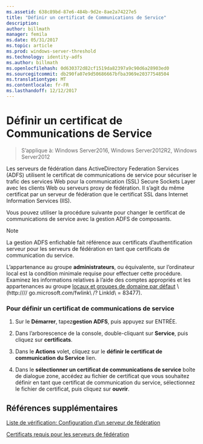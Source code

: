```yaml
---
ms.assetid: 638c89bd-87e6-484b-9d2e-8ae2a74227e5
title: "Définir un certificat de Communications de Service"
description: 
author: billmath
manager: femila
ms.date: 05/31/2017
ms.topic: article
ms.prod: windows-server-threshold
ms.technology: identity-adfs
ms.author: billmath
ms.openlocfilehash: 0d630372d82cf1519da82397a9c90d6a28903ed0
ms.sourcegitcommit: db290fa07e9d50686667bfba3969e20377548504
ms.translationtype: MT
ms.contentlocale: fr-FR
ms.lasthandoff: 12/12/2017
---
```

# <a name="set-a-service-communications-certificate"></a>Définir un certificat de Communications de Service

>S’applique à: Windows Server2016, Windows Server2012R2, Windows Server2012

Les serveurs de fédération dans ActiveDirectory Federation Services \(ADFS\) utilisent le certificat de communications de service pour sécuriser le trafic des services Web pour la communication \(SSL\) Secure Sockets Layer avec les clients Web ou serveurs proxy de fédération. Il s’agit du même certificat par un serveur de fédération que le certificat SSL dans Internet Information Services \(IIS\).  
  
Vous pouvez utiliser la procédure suivante pour changer le certificat de communications de service avec la gestion ADFS de composants.  
  
> [!NOTE]  
> La gestion ADFS enfichable fait référence aux certificats d’authentification serveur pour les serveurs de fédération en tant que certificats de communication du service.  
  
L’appartenance au groupe **administrateurs**, ou équivalente, sur l’ordinateur local est la condition minimale requise pour effectuer cette procédure.  Examinez les informations relatives à l’aide des comptes appropriés et les appartenances au groupe [locaux et groupes de domaine par défaut](https://go.microsoft.com/fwlink/?LinkId=83477) \ (http:///\/ go.microsoft.com\/fwlink\ /? LinkId\ = 83477\).   
  
### <a name="to-set-a-service-communications-certificate"></a>Pour définir un certificat de communications de service  
  
1.  Sur le **Démarrer**, tapez**gestion ADFS**, puis appuyez sur ENTRÉE.  
  
2.  Dans l’arborescence de la console, double-cliquant sur **Service**, puis cliquez sur **certificats**.  
  
3.  Dans le **Actions** volet, cliquez sur le **définir le certificat de communication du Service** lien.  
  
4.  Dans le **sélectionner un certificat de communications de service** boîte de dialogue zone, accédez au fichier de certificat que vous souhaitez définir en tant que certificat de communication du service, sélectionnez le fichier de certificat, puis cliquez sur **ouvrir**.  
  
## <a name="additional-references"></a>Références supplémentaires  
[Liste de vérification: Configuration d’un serveur de fédération](Checklist--Setting-Up-a-Federation-Server.md)  
  
[Certificats requis pour les serveurs de fédération](https://technet.microsoft.com/library/dd807040.aspx)  
  


